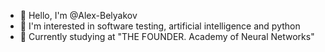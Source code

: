 - 👋 Hello, I'm @Alex-Belyakov
- 👀 I'm interested in software testing, artificial intelligence and python
- 🌱 Currently studying at "THE FOUNDER. Academy of Neural Networks"

<!---
Alex-Belyakov/Alex-Belyakov is a ✨ special ✨ repository because its `README.md` (this file) appears on your GitHub profile.
You can click the Preview link to take a look at your changes.
--->
